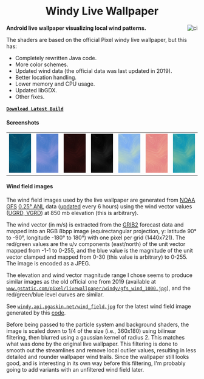 <h1 align="center">Windy Live Wallpaper</h1>

<a href="https://github.com/pgaskin/windy/actions/workflows/ci.yml"><img align="right" src="https://github.com/pgaskin/windy/actions/workflows/ci.yml/badge.svg" alt="ci"></a>

**Android live wallpaper visualizing local wind patterns.**

The shaders are based on the official Pixel windy live wallpaper, but this has:

- Completely rewritten Java code.
- More color schemes.
- Updated wind data (the official data was last updated in 2019).
- Better location handling.
- Lower memory and CPU usage.
- Updated libGDX.
- Other fixes.

[**`Download Latest Build`**](https://nightly.link/pgaskin/windy/workflows/ci/master/app-debug)

#### Screenshots

<table><tbody><tr>
<td><img src="app/src/main/res/drawable/windy_blue.jpg"></td>
<td><img src="app/src/main/res/drawable/windy_blush.jpg"></td>
<td><img src="app/src/main/res/drawable/windy_maroon.jpg"></td>
<td><img src="app/src/main/res/drawable/windy_midnight.jpg"></td>
<td><img src="app/src/main/res/drawable/windy_skybluewhirled.jpg"></td>
<td><img src="app/src/main/res/drawable/windy_sunsetwhirled.jpg"></td>
<td><img src="app/src/main/res/drawable/windy_turquoisewhirled.jpg"></td>
</tr></tbody></table>

#### Wind field images

The wind field images used by the live wallpaper are generated from [NOAA GFS](https://www.ncei.noaa.gov/products/weather-climate-models/global-forecast) [0.25° ANL](https://www.nco.ncep.noaa.gov/pmb/products/gfs/) data ([updated](https://www.nco.ncep.noaa.gov/pmb/nwprod/prodstat/) every 6 hours) using the wind vector values ([UGRD, VGRD](https://origin.cpc.ncep.noaa.gov/products/wesley/wgrib2/wind_uv.html)) at 850 mb elevation (this is arbitrary).

The wind vector (in m/s) is extracted from the [GRIB2](https://www.nco.ncep.noaa.gov/pmb/docs/grib2/grib2_doc/) forecast data and mapped into an RGB 8bpp image (equirectangular projection, y: latitude 90° to -90°, longitude -180° to 180°) with one pixel per grid (1440x721). The red/green values are the u/v components (east/north) of the unit vector mapped from -1-1 to 0-255, and the blue value is the magnitude of the unit vector clamped and mapped from 0-30 (this value is arbitrary) to 0-255. The image is encoded as a JPEG.

The elevation and wind vector magnitude range I chose seems to produce similar images as the old official one from 2019 (available at [`www.gstatic.com/pixel/livewallpaper/windy/gfs_wind_1000.jpg`](https://www.gstatic.com/pixel/livewallpaper/windy/gfs_wind_1000.jpg)), and the red/green/blue level curves are similar.

See [`windy.api.pgaskin.net/wind_field.jpg`](https://windy.api.pgaskin.net/wind_field.jpg) for the latest wind field image generated by this [code](./api/windy.go).

Before being passed to the particle system and background shaders, the image is scaled down to 1/4 of the size (i.e., 360x180) using bilinear filtering, then blurred using a gaussian kernel of radius 2. This matches what was done by the original live wallpaper. This filtering is done to smooth out the streamlines and remove local outlier values, resulting in less detailed and rounder wallpaper wind trails. Since the wallpaper still looks good, and is interesting in its own way before this filtering, I'm probably going to add variants with an unfiltered wind field later.
